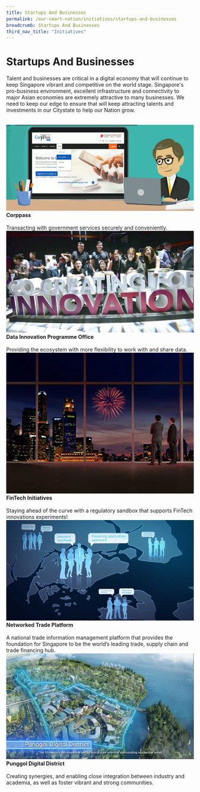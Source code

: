 ```yaml
---
title: Startups And Businesses
permalink: /our-smart-nation/initiatives/startups-and-businesses
breadcrumb: Startups And Businesses
third_nav_title: "Initiatives"
---
```

# Startups And Businesses

Talent and businesses are critical in a digital economy that will continue to keep Singapore vibrant and competitive on the world stage. Singapore's pro-business environment, excellent infrastructure and connectivity to major Asian economies are extremely attractive to many businesses. We need to keep our edge to ensure that will keep attracting talents and investments in our Citystate to help our Nation grow.

<br>
<div class="row">  
  <div class="column-c" > 
    <a href="/our-smart-nation/initiatives/startups-and-businesses/corppass" target="_blank"><img src="/images/our-smart-nation/Initiatives/corppass-overview.jpg"></a><br>
    <div class="header"><b>Corppass</b></div><br>
    <div class="para">Transacting with government services securely and conveniently.</div>
  </div>
   <div class="column-c"> 
    <a href="/our-smart-nation/initiatives/startups-and-businesses/data-innovation-programme-office" target="_blank"><img src="/images/our-smart-nation/Initiatives/DIPO.jpg"></a><br>
     <div class="header"><b>Data Innovation Programme Office</b></div><br>
    <div class="para">Providing the ecosystem with more flexibility to work with and share data.</div>
  </div>
  <div class="column-c">  
    <a href="/our-smart-nation/initiatives/startups-and-businesses/fintech-initiatives" target="_blank"><img src="/images/our-smart-nation/Initiatives/Fintech-sandbox.jpg"></a><br>
    <div class="header"><b>FinTech Initiatives</b></div><br>
    <div class="para">Staying ahead of the curve with a regulatory sandbox that supports FinTech innovations experiments!</div>
  </div>     
</div>
<div class="row">  
  <div class="column-c" > 
    <a href="/our-smart-nation/initiatives/startups-and-businesses/networked-trade-platform" target="_blank"><img src="/images/our-smart-nation/Initiatives/network-trade-platform.jpg"></a><br>
    <div class="header"><b>Networked Trade Platform</b></div><br>
    <div class="para">A national trade information management platform that provides the foundation for Singapore to be the world’s leading trade, supply chain and trade financing hub.</div>
  </div>
  <div class="column-c" > 
    <a href="/our-smart-nation/initiatives/startups-and-businesses/punggol-digital-district" target="_blank"><img src="/images/our-smart-nation/Initiatives/punggol-digital-district.jpg"></a><br>
    <div class="header"><b>Punggol Digital District</b></div><br>
    <div class="para">Creating synergies, and enabling close integration between industry and academia, as well as foster vibrant and strong communities.</div>
  </div>
</div>
